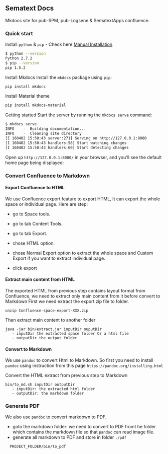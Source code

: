 ## Sematext Docs
Mkdocs site for pub-SPM, pub-Logsene & SematextApps confluence.

### Quick start
Install `python` & `pip` - Check here [Manual Installation](http://www.mkdocs.org/#manual-installation)

``` sh
$ python --version
Python 2.7.2
$ pip --version
pip 1.5.2
```

Install Mkdocs
Install the `mkdocs` package using `pip`:

```sh
pip install mkdocs
```

Install Material theme

```sh
pip install mkdocs-material
```

Getting started
Start the server by running the `mkdocs serve` command:

```sh
$ mkdocs serve
INFO    -  Building documentation...
INFO    -  Cleaning site directory
[I 160402 15:50:43 server:271] Serving on http://127.0.0.1:8000
[I 160402 15:50:43 handlers:58] Start watching changes
[I 160402 15:50:43 handlers:60] Start detecting changes
```

Open up `http://127.0.0.1:8000/` in your browser, and you'll see the default home page being displayed:

### Convert Confluence to Markdown

#### Export Confluence to HTML
We use Confluence export feature to export HTML, It can export the whole space or individual page. Here are step:

* go to Space tools.
* go to tab Content Tools.
* go to tab Export.
* chose HTML option.
* chose Normal Export option to extract the whole space and Custom Export if you want to extract individual page.

* click export

#### Extract main content from HTML

The exported HTML from previous step contains layout format from Confluence, we need to extract only main content from it before convert to Markdown
First we need extract the export zip file to folder.

```
unzip Confluence-space-export-XXX.zip
```

Then extract main content to another folder

```
java -jar bin/extract.jar inputDir ouputDir
   - inputDir the extracted space folder Or a html file
   - outputDir the output folder
```

#### Convert to Markdown

We use `pandoc` to convert Html to Markdown. So first you need to install `pandoc` using instruction from this page
`https://pandoc.org/installing.html`

Convert the HTML extract from previous step to Markdown

```
bin/to_md.sh inputDir outputDir
   - inputDir: the extracted html folder
   - outputDir: the markdown folder
```

### Generate PDF

We also use `pandoc` to convert markdown to PDF.

* goto the markdown folder: we need to convert to PDF fromt he folder which contains the markdown file so that `pandoc` can read image file.
* generate all markdown to PDF and store in folder `./pdf`

```
  PROJECT_FOLDER/bin/to_pdf 
```